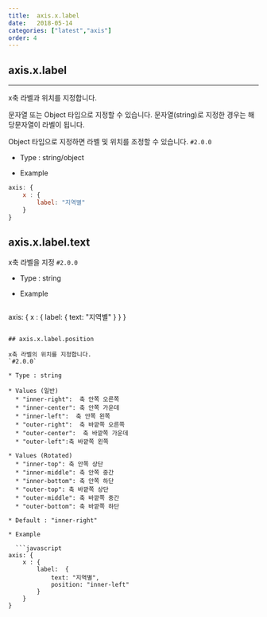 ```yaml
---
title:  axis.x.label
date:   2018-05-14
categories: ["latest","axis"]
order: 4
---
```


## axis.x.label
---

x축 라벨과 위치를 지정합니다.

문자열 또는 Object 타입으로 지정할 수 있습니다. 문자열(string)로 지정한 경우는 해당문자열이 라벨이 됩니다.

Object 타입으로 지정하면 라벨 및 위치를 조정할 수 있습니다.
`#2.0.0`

* Type : string/object

* Example

```javascript
axis: {
	x : {
		label: "지역별"
	}
}
```

## axis.x.label.text

x축 라벨을 지정
`#2.0.0`

* Type : string

* Example

  ```javascript
axis: {
	x : {
		label:  {
			text: "지역별"
		}
	}
}
```

## axis.x.label.position

x축 라벨의 위치를 지정합니다.
`#2.0.0`

* Type : string

* Values (일반)
  * "inner-right":  축 안쪽 오른쪽
  * "inner-center": 축 안쪽 가운데
  * "inner-left":  축 안쪽 왼쪽
  * "outer-right":  축 바깥쪽 오른쪽
  * "outer-center":  축 바깥쪽 가운데
  * "outer-left":축 바깥쪽 왼쪽

* Values (Rotated)
  * "inner-top": 축 안쪽 상단
  * "inner-middle": 축 안쪽 중간
  * "inner-bottom": 축 안쪽 하단
  * "outer-top": 축 바깥쪽 상단
  * "outer-middle": 축 바깥쪽 중간
  * "outer-bottom": 축 바깥쪽 하단

* Default : "inner-right"

* Example

  ```javascript
axis: {
	x : {
		label:  {
			text: "지역별",
			position: "inner-left"
		}
	}
}
```
